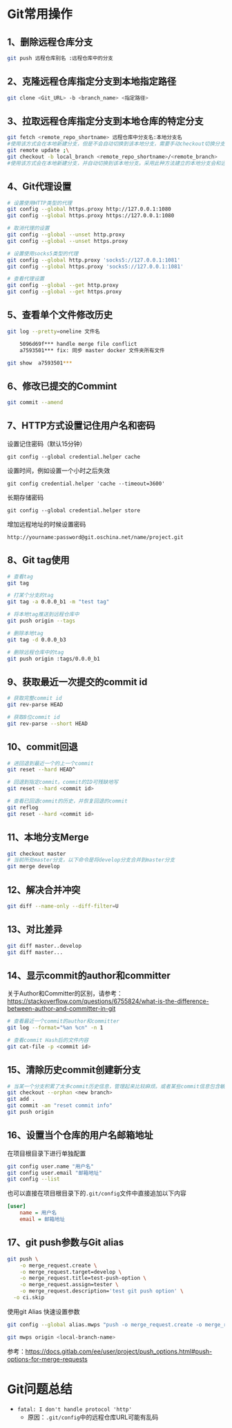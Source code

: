 # Git常用操作

## 1、删除远程仓库分支

```bash
git push 远程仓库别名 :远程仓库中的分支
```

## 2、克隆远程仓库指定分支到本地指定路径

```bash
git clone <Git_URL> -b <branch_name> <指定路径>
```

## 3、拉取远程仓库指定分支到本地仓库的特定分支

```bash
git fetch <remote_repo_shortname> 远程仓库中分支名:本地分支名
#使用该方式会在本地新建分支，但是不会自动切换到该本地分支，需要手动checkout切换分支。
git remote update ;\
git checkout -b local_branch <remote_repo_shortname>/<remote_branch>
#使用该方式会在本地新建分支，并自动切换到该本地分支。采用此种方法建立的本地分支会和远程分支建立映射关系。
```

## 4、Git代理设置

```bash
# 设置使用HTTP类型的代理
git config --global https.proxy http://127.0.0.1:1080
git config --global https.proxy https://127.0.0.1:1080

# 取消代理的设置
git config --global --unset http.proxy
git config --global --unset https.proxy

# 设置使用socks5类型的代理
git config --global http.proxy 'socks5://127.0.0.1:1081'
git config --global https.proxy 'socks5://127.0.0.1:1081'

# 查看代理设置
git config --global --get http.proxy
git config --global --get https.proxy
```

## 5、查看单个文件修改历史

```bash
git log --pretty=oneline 文件名

	5096d69f*** handle merge file conflict
	a7593501*** fix: 同步 master docker 文件夹所有文件

git show  a7593501***
```

## 6、修改已提交的Commint

```bash
git commit --amend
```

## 7、HTTP方式设置记住用户名和密码

设置记住密码（默认15分钟）

```
git config --global credential.helper cache
```

设置时间，例如设置一个小时之后失效

```
git config credential.helper 'cache --timeout=3600'
```

长期存储密码

```
git config --global credential.helper store
```

增加远程地址的时候设置密码

```
http://yourname:password@git.oschina.net/name/project.git
```

## 8、Git tag使用

```bash
# 查看tag
git tag

# 打某个分支的tag
git tag -a 0.0.0_b1 -m "test tag"

# 将本地tag推送到远程仓库中
git push origin --tags

# 删除本地tag
git tag -d 0.0.0_b3

# 删除远程仓库中的tag
git push origin :tags/0.0.0_b1
```

## 9、获取最近一次提交的commit id

```bash
# 获取完整commit id
git rev-parse HEAD

# 获取8位commit id
git rev-parse --short HEAD
```

## 10、commit回退

```bash
# 进回退到最近一个的上一个commit
git reset --hard HEAD^

# 回退到指定commit。commit的ID可残缺地写
git reset --hard <commit id>

# 查看已回退commit的历史，并恢复回退的commit
git reflog
git reset --hard <commit id>
```

## 11、本地分支Merge

```bash
git checkout master
# 当前所处master分支，以下命令是将develop分支合并到master分支
git merge develop
```

## 12、解决合并冲突

```bash
git diff --name-only --diff-filter=U
```

## 13、对比差异

```bash
git diff master..develop
git diff master...
```

## 14、显示commit的author和committer

关于Author和Committer的区别，请参考：https://stackoverflow.com/questions/6755824/what-is-the-difference-between-author-and-committer-in-git

```bash
# 查看最近一个commit的author和committer
git log --format="%an %cn" -n 1

# 查看commit Hash后的文件内容
git cat-file -p <commit id>
```

## 15、清除历史commit创建新分支

```bash
# 当某一个分支积累了太多commit历史信息，管理起来比较麻烦。或者某些commit信息包含敏感想要清除掉。
git checkout --orphan <new branch>
git add .
git commit -am "reset commit info"
git push origin
```

## 16、设置当个仓库的用户名邮箱地址

在项目根目录下进行单独配置

```bash
git config user.name "用户名"
git config user.email "邮箱地址"
git config --list
```

也可以直接在项目根目录下的`.git/config`文件中直接追加以下内容

```ini
[user]
	name = 用户名
	email = 邮箱地址
```

## 17、git push参数与Git alias

```bash
git push \
	-o merge_request.create \
	-o merge_request.target=develop \
	-o merge_request.title=test-push-option \
	-o merge_request.assign=tester \
	-o merge_request.description='test git push option' \
  -o ci.skip
```

使用git Alias 快速设置参数

```bash
git config --global alias.mwps "push -o merge_request.create -o merge_request.target=develop -o merge_request.merge_when_pipeline_succeeds"

git mwps origin <local-branch-name>
```

参考：https://docs.gitlab.com/ee/user/project/push_options.html#push-options-for-merge-requests

# Git问题总结

- `fatal: I don't handle protocol 'http'`
  - 原因：`.git/config`中的远程仓库URL可能有乱码

